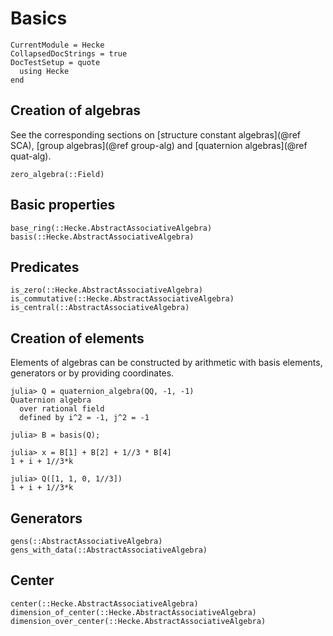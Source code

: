 # Basics

```@meta
CurrentModule = Hecke
CollapsedDocStrings = true
DocTestSetup = quote
  using Hecke
end
```

## Creation of algebras

See the corresponding sections on [structure constant algebras](@ref SCA), [group algebras](@ref group-alg) and [quaternion algebras](@ref quat-alg).

```@docs
zero_algebra(::Field)
```

## Basic properties

```@docs
base_ring(::Hecke.AbstractAssociativeAlgebra)
basis(::Hecke.AbstractAssociativeAlgebra)
```

## Predicates

```@docs
is_zero(::Hecke.AbstractAssociativeAlgebra)
is_commutative(::Hecke.AbstractAssociativeAlgebra)
is_central(::AbstractAssociativeAlgebra)
```

## Creation of elements

Elements of algebras can be constructed by arithmetic with basis elements, generators or by providing coordinates.

```jldoctest
julia> Q = quaternion_algebra(QQ, -1, -1)
Quaternion algebra
  over rational field
  defined by i^2 = -1, j^2 = -1

julia> B = basis(Q);

julia> x = B[1] + B[2] + 1//3 * B[4]
1 + i + 1//3*k

julia> Q([1, 1, 0, 1//3])
1 + i + 1//3*k
```

## Generators

```@docs
gens(::AbstractAssociativeAlgebra)
gens_with_data(::AbstractAssociativeAlgebra)
```

## Center

```@docs
center(::Hecke.AbstractAssociativeAlgebra)
dimension_of_center(::Hecke.AbstractAssociativeAlgebra)
dimension_over_center(::Hecke.AbstractAssociativeAlgebra)
```
